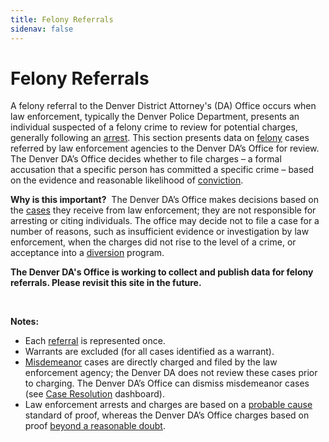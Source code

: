```yaml
---
title: Felony Referrals
sidenav: false
---
```

# Felony Referrals

A felony referral to the Denver District Attorney's (DA) Office occurs when law enforcement, typically the Denver Police Department, presents an individual suspected of a felony crime to review for potential charges, generally following an <a href="/technical-notes#arrest">arrest</a>. This section presents data on <a href="/technical-notes#felony">felony</a> cases referred by law enforcement agencies to the Denver DA’s Office for review. The Denver DA’s Office decides whether to file charges – a formal accusation that a specific person has committed a specific crime – based on the evidence and reasonable likelihood of <a href="/technical-notes#conviction">conviction</a>. 

**Why is this important?**  The Denver DA’s Office makes decisions based on the <a href="/technical-notes#case">cases</a> they receive from law enforcement; they are not responsible for arresting or citing individuals. The office may decide not to file a case for a number of reasons, such as insufficient evidence or investigation by law enforcement, when the charges did not rise to the level of a crime, or acceptance into a  <a href="/technical-notes#diversion">diversion</a> program.

**The Denver DA's Office is working to collect and publish data for felony referrals. Please revisit this site in the future.**

<!---

## Indicators

Below are a set of indicators that provide additional context about felony referrals. These indicators help the Denver DA's Office ensure we maximize government resources by making strategic decisions about which cases to accept for prosecution. 

<iframe title="Avoiding Unnecessary Felony Charges at Filing" aria-label="Interactive line chart" id="datawrapper-chart-qZJl6" src="https://datawrapper.dwcdn.net/qZJl6/" scrolling="no" frameborder="0" style="width: 0; min-width: 100% !important; border: none;" height="400"></iframe><script type="text/javascript">!function(){"use strict";window.addEventListener("message",(function(e){if(void 0!==e.data["datawrapper-height"]){var t=document.querySelectorAll("iframe");for(var a in e.data["datawrapper-height"])for(var r=0;r<t.length;r++){if(t[r].contentWindow===e.source)t[r].style.height=e.data["datawrapper-height"][a]+"px"}}}))}();
</script> <br>

\\[The Denver DA's Office is working to collect and publish data for declined felony referrals. Please revisit this site in the future.]

<br>

<br>

\--->

<br>

**Notes:**

* Each <a href="/technical-notes#referred">referral</a> is represented once. 
* Warrants are excluded (for all cases identified as a warrant).
* <a href="/technical-notes#misdemeanor">Misdemeanor</a> cases are directly charged and filed by the law enforcement agency; the Denver DA does not review these cases prior to charging. The Denver DA’s Office can dismiss misdemeanor cases (see <a href="/case_resolution#">Case Resolution</a>[](https://colorado-test-cms.netlify.app/case_resolution) dashboard). 
* Law enforcement arrests and charges are based on a <a href="/technical-notes#probable">probable cause</a> standard of proof, whereas the Denver DA’s Office charges based on proof <a href="/technical-notes#doubt">beyond a reasonable doubt</a>.